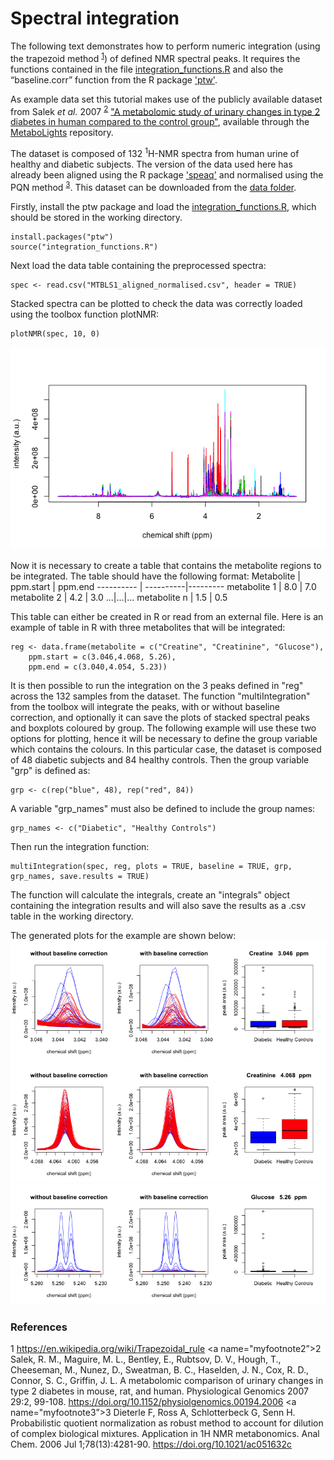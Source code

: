 # Spectral integration

The following text demonstrates how to perform numeric integration (using the trapezoid method <sup>[1](#myfootnote1)</sup>) of defined NMR spectral peaks.
It requires the functions contained in the file [integration_functions.R](https://github.com/gggraca/MAR/integration_functions.R) and also the “baseline.corr” function from the R package ['ptw'](https://cran.r-project.org/web/packages/ptw/index.html).

As example data set this tutorial makes use of the publicly available dataset from Salek *et al.* 2007 <sup>[2](#myfootnote2)</sup> 
["A metabolomic study of urinary changes in type 2 diabetes in human compared to the control group"](https://www.ebi.ac.uk/metabolights/MTBLS1/),
available through the [MetaboLights](https://www.ebi.ac.uk/metabolights/) repository. 

The dataset is composed of 132 <sup>1</sup>H-NMR spectra from human urine of healthy and diabetic subjects.
The version of the data used here has already been aligned using the R package ['speaq'](https://cran.r-project.org/web/packages/speaq/index.html) and normalised using the PQN method <sup>[3](#myfootnote3)</sup>. This dataset can be downloaded from the [data folder](/data/MTBLS1_aligned_normalised.csv).

Firstly, install the ptw package and load the [integration_functions.R](https://github.com/gggraca/MAR/integration_functions.R), which should be stored in the working directory.
```
install.packages("ptw")
source("integration_functions.R")
```
Next load the data table containing the preprocessed spectra:
```
spec <- read.csv("MTBLS1_aligned_normalised.csv", header = TRUE)
```
Stacked spectra can be plotted to check the data was correctly loaded using the toolbox function plotNMR:
```
plotNMR(spec, 10, 0)
```
![Stacked Spectra](/images/stacked_urine.png)

Now it is necessary to create a table that contains the metabolite regions to be integrated. The table should have the following format:
Metabolite | ppm.start | ppm.end
---------- | ----------|---------
metabolite 1 | 8.0 | 7.0  
metabolite 2 | 4.2 | 3.0 
...|...|...
metabolite n | 1.5 | 0.5

This table can either be created in R or read from an external file.
Here is an example of table in R with three metabolites that will be integrated:
```
reg <- data.frame(metabolite = c("Creatine", "Creatinine", "Glucose"), 
    ppm.start = c(3.046,4.068, 5.26), 
    ppm.end = c(3.040,4.054, 5.23)) 
```
It is then possible to run the integration on the 3 peaks defined in "reg" across the 132 samples from the dataset.
The function "multiIntegration" from the toolbox will integrate the peaks, with or without baseline correction, and optionally it can save the plots of stacked spectral peaks and boxplots coloured by group. 
The following example will use these two options for plotting, hence it will be necessary to define the group variable which contains the colours. In this particular case, the dataset is composed of 48 diabetic subjects and 84 healthy controls. Then the group variable "grp" is defined as: 
```
grp <- c(rep("blue", 48), rep("red", 84))
```
A variable "grp_names" must also be defined to include the group names:
```
grp_names <- c("Diabetic", "Healthy Controls")
```
Then run the integration function:
```
multiIntegration(spec, reg, plots = TRUE, baseline = TRUE, grp, grp_names, save.results = TRUE)
```
The function will calculate the integrals, create an "integrals" object containing the integration results and will also save the results as a .csv table in the working directory.

The generated plots for the example are shown below:
![Creatine](/images/Creatine_3.04_3.046_ppm.png)
![Creatinine](/images/Creatinine_4.054_4.068_ppm.png)
![Glucose](/images/Glucose_5.23_5.26_ppm.png)

<h3>References</h3>

<a name="myfootnote1">1</a> https://en.wikipedia.org/wiki/Trapezoidal_rule </a>
<a name="myfootnote2”>2</a> Salek, R. M., Maguire, M. L., Bentley, E., Rubtsov, D. V., Hough, T., Cheeseman, M., Nunez, D., Sweatman, B. C., Haselden, J. N., Cox, R. D., Connor, S. C., Griffin, J. L. A metabolomic comparison of urinary changes in type 2 diabetes in mouse, rat, and human. Physiological Genomics 2007 29:2, 99-108. https://doi.org/10.1152/physiolgenomics.00194.2006</a>
<a name="myfootnote3”>3</a> Dieterle F, Ross A, Schlotterbeck G, Senn H. Probabilistic quotient normalization as robust method to account for dilution of complex biological mixtures. Application in 1H NMR metabonomics. Anal Chem. 2006 Jul 1;78(13):4281-90.  https://doi.org/10.1021/ac051632c</a> 
